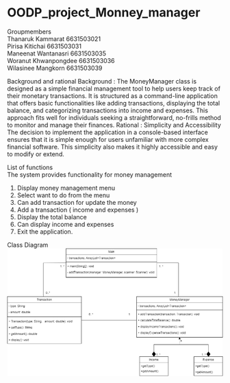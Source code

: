 # OODP_project_Monney_manager

Groupmembers  
Thanaruk Kammarat 6631503021  
Pirisa Kitichai 6631503031  
Maneenat Wantanasri 6631503035  
Woranut Khwanpongdee 6631503036  
Wilasinee Mangkorn 6631503039  

Background and rational
Background : The MoneyManager class is designed as a simple financial management tool to help users keep 
track of their monetary transactions. It is structured as a command-line application that offers basic functionalities
like adding transactions, displaying the total balance, and categorizing transactions into income and expenses. 
This approach fits well for individuals seeking a straightforward, no-frills method to monitor and manage their 
finances.
Rational : Simplicity and Accessibility The decision to implement the application in a console-based interface 
ensures that it is simple enough for users unfamiliar with more complex financial software. This simplicity also 
makes it highly accessible and easy to modify or extend.

List of functions  
The system provides functionality for money management
1. Display money management menu
2. Select want to do from the menu
3. Can add transaction for update the money
4. Add a transaction ( income and expenses ) 
5. Display the total balance
6. Can display income and expenses 
7. Exit the application. 

Class Diagram  
![Diagram](photo/pjood.drawio.png)